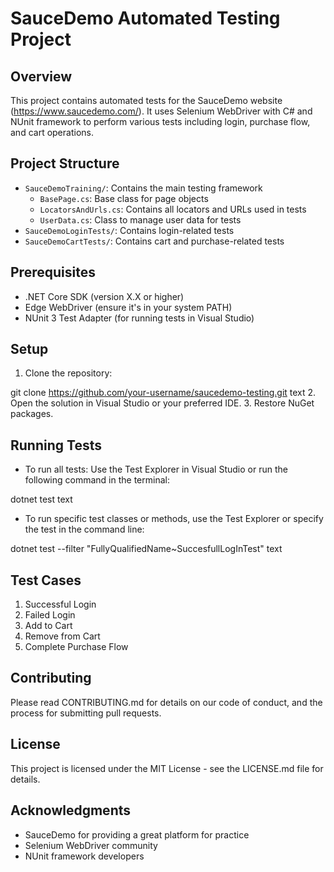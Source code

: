# SauceDemo Automated Testing Project

## Overview
This project contains automated tests for the SauceDemo website (https://www.saucedemo.com/). It uses Selenium WebDriver with C# and NUnit framework to perform various tests including login, purchase flow, and cart operations.

## Project Structure
- `SauceDemoTraining/`: Contains the main testing framework
  - `BasePage.cs`: Base class for page objects
  - `LocatorsAndUrls.cs`: Contains all locators and URLs used in tests
  - `UserData.cs`: Class to manage user data for tests
- `SauceDemoLoginTests/`: Contains login-related tests
- `SauceDemoCartTests/`: Contains cart and purchase-related tests

## Prerequisites
- .NET Core SDK (version X.X or higher)
- Edge WebDriver (ensure it's in your system PATH)
- NUnit 3 Test Adapter (for running tests in Visual Studio)

## Setup
1. Clone the repository:

git clone https://github.com/your-username/saucedemo-testing.git
text
2. Open the solution in Visual Studio or your preferred IDE.
3. Restore NuGet packages.

## Running Tests
- To run all tests: Use the Test Explorer in Visual Studio or run the following command in the terminal:

dotnet test
text
- To run specific test classes or methods, use the Test Explorer or specify the test in the command line:

dotnet test --filter "FullyQualifiedName~SuccesfullLogInTest"
text

## Test Cases
1. Successful Login
2. Failed Login
3. Add to Cart
4. Remove from Cart
5. Complete Purchase Flow

## Contributing
Please read CONTRIBUTING.md for details on our code of conduct, and the process for submitting pull requests.

## License
This project is licensed under the MIT License - see the LICENSE.md file for details.

## Acknowledgments
- SauceDemo for providing a great platform for practice
- Selenium WebDriver community
- NUnit framework developers
